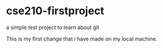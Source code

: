 # cse210-firstproject
 a simple test project to learn about git

This is my first change that i have made on my local machine. 